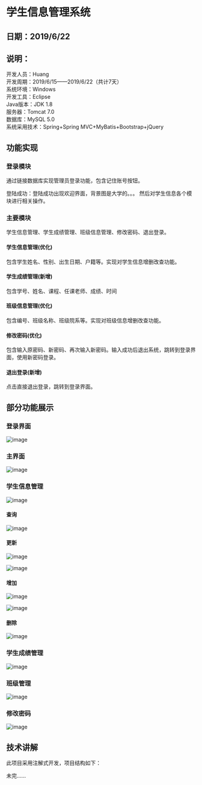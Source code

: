 
学生信息管理系统 
===============
日期：2019/6/22  
---------------
说明：  
---------------
开发人员：Huang  
开发周期：2019/6/15——2019/6/22（共计7天）  
系统环境：Windows  
开发工具：Eclipse  
Java版本：JDK 1.8  
服务器：Tomcat 7.0  
数据库：MySQL 5.0  
系统采用技术：Spring+Spring MVC+MyBatis+Bootstrap+jQuery  
  
## 功能实现 

### 登录模块
通过链接数据库实现管理员登录功能，包含记住账号按钮。

登陆成功：登陆成功出现欢迎界面，背景图是大学的。。。 然后对学生信息各个模块进行相关操作。

### 主要模块
学生信息管理、学生成绩管理、班级信息管理、修改密码、退出登录。  
#### 学生信息管理(优化)  
包含学生姓名、性别、出生日期、户籍等。实现对学生信息增删改查功能。
#### 学生成绩管理(新增)
包含学号、姓名、课程、任课老师、成绩、时间
#### 班级信息管理(优化) 
包含编号、班级名称、班级院系等。实现对班级信息增删改查功能。 
#### 修改密码(优化)  
包含输入原密码、新密码、再次输入新密码。输入成功后退出系统，跳转到登录界面，使用新密码登录。
#### 退出登录(新增)  
点击直接退出登录，跳转到登录界面。

## 部分功能展示
### 登录界面

![image](https://github.com/huangyuanzhi1997/student-management/blob/master/images/stu01.png)

### 主界面

![image](https://github.com/huangyuanzhi1997/student-management/blob/master/images/stu02.png)

### 学生信息管理

![image](https://github.com/huangyuanzhi1997/student-management/blob/master/images/stu03.png)

#### 查询

![image](https://github.com/huangyuanzhi1997/student-management/blob/master/images/stu04.png)

#### 更新

![image](https://github.com/huangyuanzhi1997/student-management/blob/master/images/stu05.png)

![image](https://github.com/huangyuanzhi1997/student-management/blob/master/images/stu06.png)

#### 增加

![image](https://github.com/huangyuanzhi1997/student-management/blob/master/images/stu07.png)

![image](https://github.com/huangyuanzhi1997/student-management/blob/master/images/stu08.png)

#### 删除

![image](https://github.com/huangyuanzhi1997/student-management/blob/master/images/stu09.png)

### 学生成绩管理

![image](https://github.com/huangyuanzhi1997/student-management/blob/master/images/stu10.png)

### 班级管理

![image](https://github.com/huangyuanzhi1997/student-management/blob/master/images/stu11.png)

### 修改密码

![image](https://github.com/huangyuanzhi1997/student-management/blob/master/images/stu12.png)


## 技术讲解

此项目采用注解式开发，项目结构如下：






未完……
















